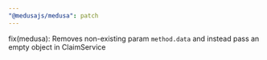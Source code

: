 ```yaml
---
"@medusajs/medusa": patch
---
```


fix(medusa): Removes non-existing param `method.data` and instead pass an empty object in ClaimService
